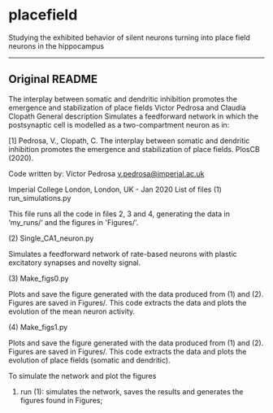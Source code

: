 # placefield
Studying the exhibited behavior of silent neurons turning into place field neurons in the hippocampus

---
## Original README

The interplay between somatic and dendritic inhibition promotes the emergence and stabilization of place fields
Victor Pedrosa and Claudia Clopath
General description
Simulates a feedforward network in which the postsynaptic cell is modelled as a two-compartment neuron as in:
  

[1]  Pedrosa, V., Clopath, C. The interplay between somatic and dendritic inhibition promotes the emergence and stabilization of place fields. 
PlosCB (2020).
  

Code written by: Victor Pedrosa 
  v.pedrosa@imperial.ac.uk
  

Imperial College London, London, UK - Jan 2020
List of files
(1) run_simulations.py
  

This file runs all the code in files 2, 3 and 4, generating the data in ‘my_runs/‘ and the 
figures in 'Figures/'.
  

(2) Single_CA1_neuron.py
  

Simulates a feedforward network of rate-based neurons with plastic excitatory
synapses and novelty signal.
  

(3) Make_figs0.py
  

Plots and save the figure generated with the data produced from (1) and (2). Figures are 
saved in Figures/. This code extracts the data and plots the evolution of the mean neuron activity.
  

(4) Make_figs1.py
  

Plots and save the figure generated with the data produced from (1) and (2). Figures are 
saved in Figures/. This code extracts the data and plots the evolution of place fields (somatic and dendritic).
  

  

To simulate the network and plot the figures
1. run (1): simulates the network, saves the results and generates the figures found in Figures;